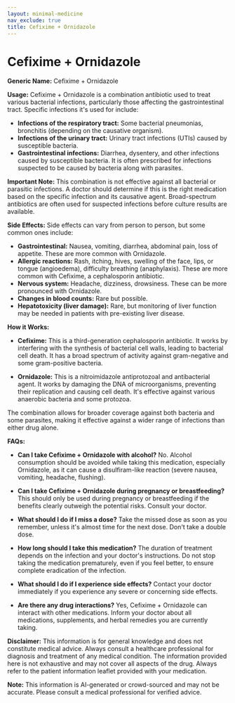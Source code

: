 ```yaml
---
layout: minimal-medicine
nav_exclude: true
title: Cefixime + Ornidazole
---
```


# Cefixime + Ornidazole

**Generic Name:** Cefixime + Ornidazole

**Usage:**  Cefixime + Ornidazole is a combination antibiotic used to treat various bacterial infections, particularly those affecting the gastrointestinal tract.  Specific infections it's used for include:

* **Infections of the respiratory tract:**  Some bacterial pneumonias, bronchitis (depending on the causative organism).
* **Infections of the urinary tract:**  Urinary tract infections (UTIs) caused by susceptible bacteria.
* **Gastrointestinal infections:**  Diarrhea, dysentery, and other infections caused by susceptible bacteria.  It is often prescribed for infections suspected to be caused by bacteria along with parasites.

**Important Note:** This combination is not effective against all bacterial or parasitic infections.  A doctor should determine if this is the right medication based on the specific infection and its causative agent.  Broad-spectrum antibiotics are often used for suspected infections before culture results are available.

**Side Effects:**  Side effects can vary from person to person, but some common ones include:

* **Gastrointestinal:** Nausea, vomiting, diarrhea, abdominal pain, loss of appetite.  These are more common with Ornidazole.
* **Allergic reactions:** Rash, itching, hives, swelling of the face, lips, or tongue (angioedema), difficulty breathing (anaphylaxis).  These are more common with Cefixime, a cephalosporin antibiotic.
* **Nervous system:** Headache, dizziness, drowsiness.  These can be more pronounced with Ornidazole.
* **Changes in blood counts:**  Rare but possible.
* **Hepatotoxicity (liver damage):** Rare, but monitoring of liver function may be needed in patients with pre-existing liver disease.


**How it Works:**

* **Cefixime:**  This is a third-generation cephalosporin antibiotic. It works by interfering with the synthesis of bacterial cell walls, leading to bacterial cell death.  It has a broad spectrum of activity against gram-negative and some gram-positive bacteria.

* **Ornidazole:** This is a nitroimidazole antiprotozoal and antibacterial agent. It works by damaging the DNA of microorganisms, preventing their replication and causing cell death. It's effective against various anaerobic bacteria and some protozoa.

The combination allows for broader coverage against both bacteria and some parasites, making it effective against a wider range of infections than either drug alone.


**FAQs:**

* **Can I take Cefixime + Ornidazole with alcohol?** No.  Alcohol consumption should be avoided while taking this medication, especially Ornidazole, as it can cause a disulfiram-like reaction (severe nausea, vomiting, headache, flushing).

* **Can I take Cefixime + Ornidazole during pregnancy or breastfeeding?**  This should only be used during pregnancy or breastfeeding if the benefits clearly outweigh the potential risks.  Consult your doctor.

* **What should I do if I miss a dose?** Take the missed dose as soon as you remember, unless it's almost time for the next dose.  Don't take a double dose.

* **How long should I take this medication?**  The duration of treatment depends on the infection and your doctor's instructions.  Do not stop taking the medication prematurely, even if you feel better, to ensure complete eradication of the infection.

* **What should I do if I experience side effects?** Contact your doctor immediately if you experience any severe or concerning side effects.

* **Are there any drug interactions?** Yes, Cefixime + Ornidazole can interact with other medications.  Inform your doctor about all medications, supplements, and herbal remedies you are currently taking.


**Disclaimer:** This information is for general knowledge and does not constitute medical advice.  Always consult a healthcare professional for diagnosis and treatment of any medical condition.  The information provided here is not exhaustive and may not cover all aspects of the drug.  Always refer to the patient information leaflet provided with your medication.


**Note:** This information is AI-generated or crowd-sourced and may not be accurate. Please consult a medical professional for verified advice.